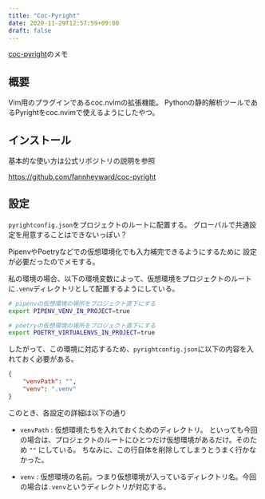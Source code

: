 ```yaml
---
title: "Coc-Pyright"
date: 2020-11-29T12:57:59+09:00
draft: false
---
```


[coc-pyright](https://github.com/fannheyward/coc-pyright)のメモ

## 概要
Vim用のプラグインであるcoc.nvimの拡張機能。
Pythonの静的解析ツールであるPyrightをcoc.nvimで使えるようにしたやつ。

## インストール

基本的な使い方は公式リポジトリの説明を参照

https://github.com/fannheyward/coc-pyright

## 設定

`pyrightconfig.json`をプロジェクトのルートに配置する。
グローバルで共通設定を用意することはできないっぽい？

PipenvやPoetryなどでの仮想環境化でも入力補完できるようにするために
設定が必要だったのでメモする。

私の環境の場合、以下の環境変数によって、仮想環境をプロジェクトのルートに`.venv`ディレクトリとして配置するようにしている。


```sh
# pipenvの仮想環境の場所をプロジェクト直下にする
export PIPENV_VENV_IN_PROJECT=true

# poetryの仮想環境の場所をプロジェクト直下にする
export POETRY_VIRTUALENVS_IN_PROJECT=true
```

したがって、この環境に対応するため、`pyrightconfig.json`に以下の内容を入れておく必要がある。

```json
{
    "venvPath": "",
    "venv": ".venv"
}
```

このとき、各設定の詳細は以下の通り

* `venvPath` : 仮想環境たちを入れておくためのディレクトリ。
といっても今回の場合は、プロジェクトのルートにひとつだけ仮想環境があるだけ。そのため `""` にしている。
ちなみに、この行自体を削除してしまうとうまく行かなかった。

* `venv` : 仮想環境の名前。つまり仮想環境が入っているディレクトリ名。今回の場合は`.venv`というディレクトリが対応する。

